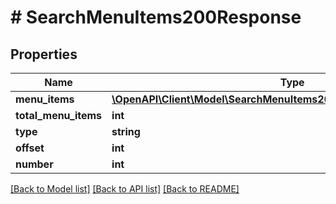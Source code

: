 # # SearchMenuItems200Response

## Properties

Name | Type | Description | Notes
------------ | ------------- | ------------- | -------------
**menu_items** | [**\OpenAPI\Client\Model\SearchMenuItems200ResponseMenuItemsInner[]**](SearchMenuItems200ResponseMenuItemsInner.md) |  |
**total_menu_items** | **int** |  |
**type** | **string** |  |
**offset** | **int** |  |
**number** | **int** |  |

[[Back to Model list]](../../README.md#models) [[Back to API list]](../../README.md#endpoints) [[Back to README]](../../README.md)
